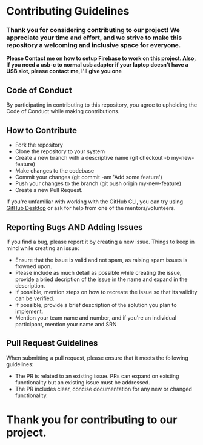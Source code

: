 # Contributing Guidelines

### Thank you for considering contributing to our project! We appreciate your time and effort, and we strive to make this repository a welcoming and inclusive space for everyone.

**Please Contact me on how to setup Firebase to work on this project. Also, If you need a usb-c to normal usb adapter if your laptop doesn't have a USB slot, please contact me, I'll give you one**

## Code of Conduct

By participating in contributing to this repository, you agree to upholding the Code of Conduct while making contributions.

## How to Contribute

- Fork the repository
- Clone the repository to your system
- Create a new branch with a descriptive name (git checkout -b my-new-feature)
- Make changes to the codebase
- Commit your changes (git commit -am 'Add some feature')
- Push your changes to the branch (git push origin my-new-feature)
- Create a new Pull Request.

If you're unfamiliar with working with the GitHub CLI, you can try using [GitHub Desktop](https://desktop.github.com/) or ask for help from one of the mentors/volunteers.


## Reporting Bugs AND Adding Issues

If you find a bug, please report it by creating a new issue. Things to keep in mind while creating an issue:
- Ensure that the issue is valid and not spam, as raising spam issues is frowned upon.
- Please include as much detail as possible while creating the issue, provide a bried decription of the issue in the name and expand in the description.
- If possible, mention steps on how to recreate the issue so that its validity can be verified.
- If possible, provide a brief description of the solution you plan to implement.
- Mention your team name and number, and if you're an individual participant, mention your name and SRN


## Pull Request Guidelines

When submitting a pull request, please ensure that it meets the following guidelines:

- The PR is related to an existing issue. PRs can expand on existing functionality but an existing issue must be addressed.
- The PR includes clear, concise documentation for any new or changed functionality.


# Thank you for contributing to our project.
